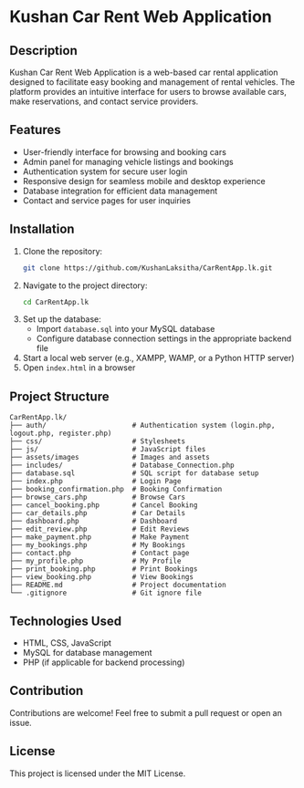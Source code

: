 # Kushan Car Rent Web Application 

## Description
Kushan Car Rent Web Application is a web-based car rental application designed to facilitate easy booking and management of rental vehicles. The platform provides an intuitive interface for users to browse available cars, make reservations, and contact service providers.

## Features
- User-friendly interface for browsing and booking cars
- Admin panel for managing vehicle listings and bookings
- Authentication system for secure user login
- Responsive design for seamless mobile and desktop experience
- Database integration for efficient data management
- Contact and service pages for user inquiries

## Installation
1. Clone the repository:
   ```bash
   git clone https://github.com/KushanLaksitha/CarRentApp.lk.git
   ```
2. Navigate to the project directory:
   ```bash
   cd CarRentApp.lk
   ```
3. Set up the database:
   - Import `database.sql` into your MySQL database
   - Configure database connection settings in the appropriate backend file
4. Start a local web server (e.g., XAMPP, WAMP, or a Python HTTP server)
5. Open `index.html` in a browser

## Project Structure
```
CarRentApp.lk/
├── auth/                     # Authentication system (login.php, logout.php, register.php)
├── css/                      # Stylesheets
├── js/                       # JavaScript files
├── assets/images             # Images and assets
├── includes/                 # Database_Connection.php
├── database.sql              # SQL script for database setup
├── index.php                 # Login Page
├── booking_confirmation.php  # Booking Confirmation
├── browse_cars.php           # Browse Cars
├── cancel_booking.php        # Cancel Booking
├── car_details.php           # Car Details
├── dashboard.php             # Dashboard
├── edit_review.php           # Edit Reviews
├── make_payment.php          # Make Payment
├── my_bookings.php           # My Bookings
├── contact.php               # Contact page
├── my_profile.php            # My Profile
├── print_booking.php         # Print Bookings
├── view_booking.php          # View Bookings
├── README.md                 # Project documentation
└── .gitignore                # Git ignore file
```

## Technologies Used
- HTML, CSS, JavaScript
- MySQL for database management
- PHP (if applicable for backend processing)

## Contribution
Contributions are welcome! Feel free to submit a pull request or open an issue.

## License
This project is licensed under the MIT License.

